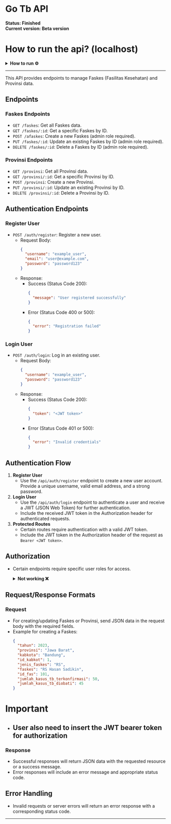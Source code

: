 # Go Tb API
**Status: Finished** <br>
**Current version: Beta version**

# How to run the api? (localhost)
  <details>  
  <summary>
      <strong>How to run ⚙</strong>
  </summary>
  
  -  ```npm i ```
  -  ```npm install -g prisma ```
  -  ```prisma init ```
  -  ```prisma generate ```
  -  ```nodemon index.js ```
  -  make sure the username, password, and name of your database matches the .env <br><br>
    ```DATABASE_URL = mysql://root:password@localhost:3306/db``` <br><br>
    for this env, database name is db
    
  </details>

---

This API provides endpoints to manage Faskes (Fasilitas Kesehatan) and Provinsi data.

## Endpoints

### Faskes Endpoints

- `GET /faskes`: Get all Faskes data.
- `GET /faskes/:id`: Get a specific Faskes by ID.
- `POST /afaskes`: Create a new Faskes (admin role required).
- `PUT /faskes/:id`: Update an existing Faskes by ID (admin role required).
- `DELETE /faskes/:id`: Delete a Faskes by ID (admin role required).

### Provinsi Endpoints

- `GET /provinsi`: Get all Provinsi data.
- `GET /provinsi/:id`: Get a specific Provinsi by ID.
- `POST /provinsi`: Create a new Provinsi.
- `PUT /provinsi/:id`: Update an existing Provinsi by ID.
- `DELETE /provinsi/:id`: Delete a Provinsi by ID.

## Authentication Endpoints

### Register User

- `POST /auth/register`: Register a new user.
  - Request Body:
    ```json
    {
      "username": "example_user",
      "email": "user@example.com",
      "password": "password123"
    }
    ```
  - Response:
    - Success (Status Code 200):
      ```json
      {
        "message": "User registered successfully"
      }
      ```
    - Error (Status Code 400 or 500):
      ```json
      {
        "error": "Registration failed"
      }
      ```

### Login User

- `POST /auth/login`: Log in an existing user.
  - Request Body:
    ```json
    {
      "username": "example_user",
      "password": "password123"
    }
    ```
  - Response:
    - Success (Status Code 200):
      ```json
      {
        "token": "<JWT token>"
      }
      ```
    - Error (Status Code 401 or 500):
      ```json
      {
        "error": "Invalid credentials"
      }
      ```

## Authentication Flow

1. **Register User**
   - Use the `/api/auth/register` endpoint to create a new user account. Provide a unique username, valid email address, and a strong password.
2. **Login User**
   - Use the `/api/auth/login` endpoint to authenticate a user and receive a JWT (JSON Web Token) for further authentication.
   - Include the received JWT token in the Authorization header for authenticated requests.
3. **Protected Routes**
   - Certain routes require authentication with a valid JWT token.
   - Include the JWT token in the Authorization header of the request as `Bearer <JWT token>`.

## Authorization
- Certain endpoints require specific user roles for access.

  <details>  
  <summary>
      <strong>Not working ❌</strong>
  </summary>
  
  - Admin role is required for certain privileged operations like user management or creating/updating sensitive data.
  - User role is allowed for basic operations and accessing non-sensitive data.
  
  </details>



## Request/Response Formats

### Request

- For creating/updating Faskes or Provinsi, send JSON data in the request body with the required fields.
- Example for creating a Faskes:
  ```json
  {
    "tahun": 2023,
    "provinsi": "Jawa Barat",
    "kabkota": "Bandung",
    "id_kabkot": 1,
    "jenis_faskes": "RS",
    "faskes": "RS Hasan Sadikin",
    "id_fas": 101,
    "jumlah_kasus_tb_terkonfirmasi": 50,
    "jumlah_kasus_tb_diobati": 45
  }
  ```
# Important
  - ## User also need to insert the JWT bearer token for authorization

### Response

- Successful responses will return JSON data with the requested resource or a success message.
- Error responses will include an error message and appropriate status code.

## Error Handling

- Invalid requests or server errors will return an error response with a corresponding status code.

---
